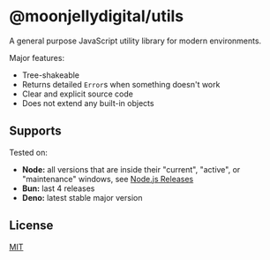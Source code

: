 # @moonjellydigital/utils

A general purpose JavaScript utility library for modern environments.

Major features:

- Tree-shakeable
- Returns detailed `Error`s when something doesn't work
- Clear and explicit source code
- Does not extend any built-in objects

## Supports

Tested on:

- **Node:** all versions that are inside their "current", "active", or "maintenance" windows, see [Node.js Releases](https://nodejs.org/en/about/previous-releases)
- **Bun:** last 4 releases
- **Deno:** latest stable major version

## License

[MIT](./LICENSE)
